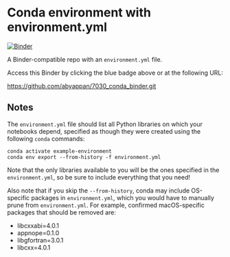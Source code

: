 # Conda environment with environment.yml

[![Binder](http://mybinder.org/badge_logo.svg)](https://github.com/abyappan/7030_conda_binder.git)

A Binder-compatible repo with an `environment.yml` file.

Access this Binder by clicking the blue badge above or at the following URL:

https://github.com/abyappan/7030_conda_binder.git
## Notes
The `environment.yml` file should list all Python libraries on which your notebooks
depend, specified as though they were created using the following `conda` commands:

```
conda activate example-environment
conda env export --from-history -f environment.yml
```

Note that the only libraries available to you will be the ones specified in
the `environment.yml`, so be sure to include everything that you need! 

Also note that if you skip the `--from-history`, conda may include OS-specific
packages in `environment.yml`, which you would have to manually prune from
`environment.yml`.  For example, confirmed macOS-specific packages that should
be removed are:

* libcxxabi=4.0.1
* appnope=0.1.0
* libgfortran=3.0.1
* libcxx=4.0.1
